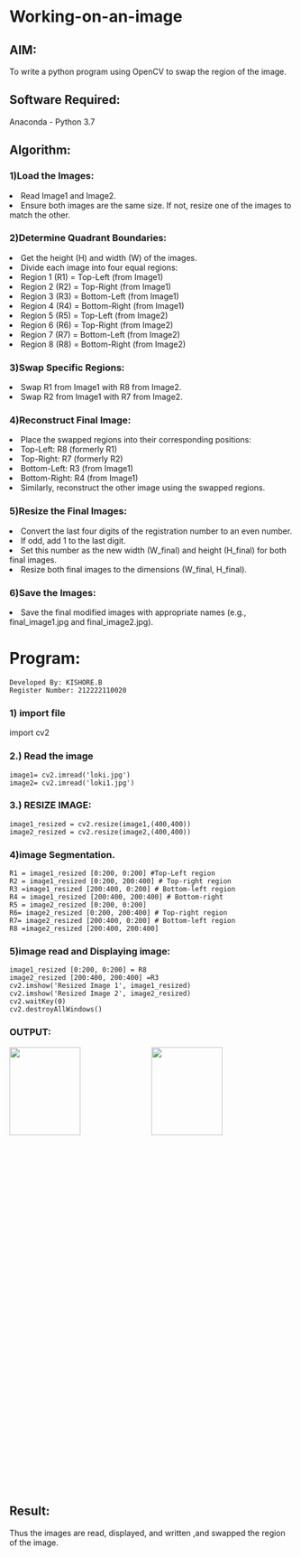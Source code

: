 # Working-on-an-image
## AIM:
To write a python program using OpenCV to swap the region of the image.

## Software Required:
Anaconda - Python 3.7
## Algorithm:

### 1)Load the Images:
<li>Read Image1 and Image2.</li>
<li>Ensure both images are the same size. If not, resize one of the images to match the other.</li>

### 2)Determine Quadrant Boundaries:

<li>Get the height (H) and width (W) of the images.</li>
<li>Divide each image into four equal regions:</li>
<li>Region 1 (R1) = Top-Left (from Image1)</li>
<li>Region 2 (R2) = Top-Right (from Image1)</li>
<li>Region 3 (R3) = Bottom-Left (from Image1)</li>
<li>Region 4 (R4) = Bottom-Right (from Image1)</li>
<li>Region 5 (R5) = Top-Left (from Image2)</li>
<li>Region 6 (R6) = Top-Right (from Image2)</li>
<li>Region 7 (R7) = Bottom-Left (from Image2)</li>
<li>Region 8 (R8) = Bottom-Right (from Image2)</li>

### 3)Swap Specific Regions:
<li>Swap R1 from Image1 with R8 from Image2.</li>
<li>Swap R2 from Image1 with R7 from Image2.</li>

### 4)Reconstruct Final Image:
<li>Place the swapped regions into their corresponding positions:</li>
<li>Top-Left: R8 (formerly R1)</li>
<li>Top-Right: R7 (formerly R2)</li>
<li>Bottom-Left: R3 (from Image1)</li>
<li>Bottom-Right: R4 (from Image1)</li>
<li>Similarly, reconstruct the other image using the swapped regions.</li>

### 5)Resize the Final Images:
<li>Convert the last four digits of the registration number to an even number.</li>
<li>If odd, add 1 to the last digit.</li>
<li>Set this number as the new width (W_final) and height (H_final) for both final images.</li>
<li>Resize both final images to the dimensions (W_final, H_final).</li>

### 6)Save the Images:
<li>Save the final modified images with appropriate names (e.g., final_image1.jpg and final_image2.jpg).</li>


# Program:
```
Developed By: KISHORE.B
Register Number: 212222110020
```

### 1) import file
import cv2
### 2.) Read the image
```
image1= cv2.imread('loki.jpg')
image2= cv2.imread('loki1.jpg')
``` 
### 3.) RESIZE IMAGE:
```
image1_resized = cv2.resize(image1,(400,400))
image2_resized = cv2.resize(image2,(400,400))
```
### 4)image Segmentation.
```
R1 = image1_resized [0:200, 0:200] #Top-Left region
R2 = image1_resized [0:200, 200:400] # Top-right region
R3 =image1_resized [200:400, 0:200] # Bottom-left region
R4 = image1_resized [200:400, 200:400] # Bottom-right 
R5 = image2_resized [0:200, 0:200]
R6= image2_resized [0:200, 200:400] # Top-right region
R7= image2_resized [200:400, 0:200] # Bottom-left region
R8 =image2_resized [200:400, 200:400] 
```
### 5)image read and Displaying image:
```
image1_resized [0:200, 0:200] = R8 
image2_resized [200:400, 200:400] =R3
cv2.imshow('Resized Image 1', image1_resized) 
cv2.imshow('Resized Image 2', image2_resized)
cv2.waitKey(0)
cv2.destroyAllWindows()
```
### OUTPUT:
<img height=20% width=50% src=https://github.com/user-attachments/assets/6eaca0cb-7927-44e6-ae3b-f2315b73502f><img height=20% width=50% src=https://github.com/user-attachments/assets/5592ff82-3e3b-4a1e-8b72-04ee7bf8788c>
## Result:
Thus the images are read, displayed, and written ,and swapped the region of the image.
